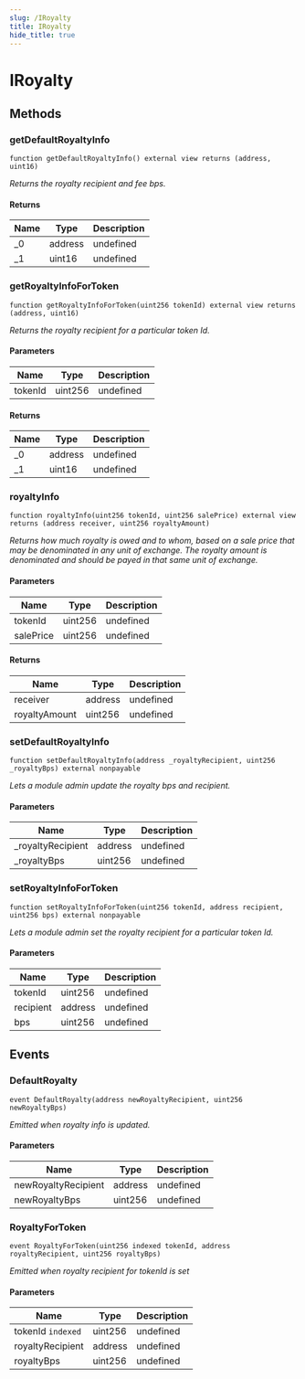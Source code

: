 ```yaml
---
slug: /IRoyalty
title: IRoyalty
hide_title: true
---
```


# IRoyalty

## Methods

### getDefaultRoyaltyInfo

```solidity
function getDefaultRoyaltyInfo() external view returns (address, uint16)
```

_Returns the royalty recipient and fee bps._

#### Returns

| Name | Type    | Description |
| ---- | ------- | ----------- |
| \_0  | address | undefined   |
| \_1  | uint16  | undefined   |

### getRoyaltyInfoForToken

```solidity
function getRoyaltyInfoForToken(uint256 tokenId) external view returns (address, uint16)
```

_Returns the royalty recipient for a particular token Id._

#### Parameters

| Name    | Type    | Description |
| ------- | ------- | ----------- |
| tokenId | uint256 | undefined   |

#### Returns

| Name | Type    | Description |
| ---- | ------- | ----------- |
| \_0  | address | undefined   |
| \_1  | uint16  | undefined   |

### royaltyInfo

```solidity
function royaltyInfo(uint256 tokenId, uint256 salePrice) external view returns (address receiver, uint256 royaltyAmount)
```

_Returns how much royalty is owed and to whom, based on a sale price that may be denominated in any unit of exchange. The royalty amount is denominated and should be payed in that same unit of exchange._

#### Parameters

| Name      | Type    | Description |
| --------- | ------- | ----------- |
| tokenId   | uint256 | undefined   |
| salePrice | uint256 | undefined   |

#### Returns

| Name          | Type    | Description |
| ------------- | ------- | ----------- |
| receiver      | address | undefined   |
| royaltyAmount | uint256 | undefined   |

### setDefaultRoyaltyInfo

```solidity
function setDefaultRoyaltyInfo(address _royaltyRecipient, uint256 _royaltyBps) external nonpayable
```

_Lets a module admin update the royalty bps and recipient._

#### Parameters

| Name               | Type    | Description |
| ------------------ | ------- | ----------- |
| \_royaltyRecipient | address | undefined   |
| \_royaltyBps       | uint256 | undefined   |

### setRoyaltyInfoForToken

```solidity
function setRoyaltyInfoForToken(uint256 tokenId, address recipient, uint256 bps) external nonpayable
```

_Lets a module admin set the royalty recipient for a particular token Id._

#### Parameters

| Name      | Type    | Description |
| --------- | ------- | ----------- |
| tokenId   | uint256 | undefined   |
| recipient | address | undefined   |
| bps       | uint256 | undefined   |

## Events

### DefaultRoyalty

```solidity
event DefaultRoyalty(address newRoyaltyRecipient, uint256 newRoyaltyBps)
```

_Emitted when royalty info is updated._

#### Parameters

| Name                | Type    | Description |
| ------------------- | ------- | ----------- |
| newRoyaltyRecipient | address | undefined   |
| newRoyaltyBps       | uint256 | undefined   |

### RoyaltyForToken

```solidity
event RoyaltyForToken(uint256 indexed tokenId, address royaltyRecipient, uint256 royaltyBps)
```

_Emitted when royalty recipient for tokenId is set_

#### Parameters

| Name              | Type    | Description |
| ----------------- | ------- | ----------- |
| tokenId `indexed` | uint256 | undefined   |
| royaltyRecipient  | address | undefined   |
| royaltyBps        | uint256 | undefined   |
